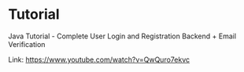 # Tutorial

Java Tutorial - Complete User Login and Registration Backend + Email Verification

Link: https://www.youtube.com/watch?v=QwQuro7ekvc